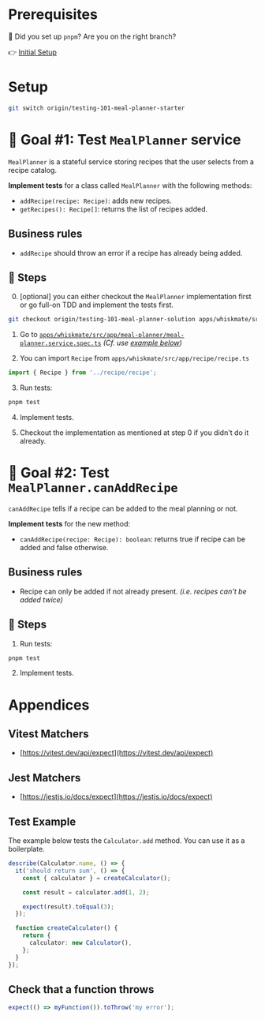 # Prerequisites

🚨 Did you set up `pnpm`? Are you on the right branch?

👉 [Initial Setup](./000-setup.md)

# Setup

```sh
git switch origin/testing-101-meal-planner-starter
```

# 🎯 Goal #1: Test `MealPlanner` service

`MealPlanner` is a stateful service storing recipes that the user selects from a recipe catalog.

**Implement tests** for a class called `MealPlanner` with the following methods:

- `addRecipe(recipe: Recipe)`: adds new recipes.
- `getRecipes(): Recipe[]`: returns the list of recipes added.

## Business rules

- `addRecipe` should throw an error if a recipe has already being added.

## 📝 Steps

0. [optional] you can either checkout the `MealPlanner` implementation first or go full-on TDD and implement the tests first.

```sh
git checkout origin/testing-101-meal-planner-solution apps/whiskmate/src/app/meal-planner/meal-planner.service.ts
```

1. Go to [`apps/whiskmate/src/app/meal-planner/meal-planner.service.spec.ts`](../apps/whiskmate/src/app/meal-planner/meal-planner.service.spec.ts) _(Cf. use [example below](#test-example))_

2. You can import `Recipe` from `apps/whiskmate/src/app/recipe/recipe.ts`

```ts
import { Recipe } from '../recipe/recipe';
```

3. Run tests:

```sh
pnpm test
```

4. Implement tests.

5. Checkout the implementation as mentioned at step 0 if you didn't do it already.

# 🎯 Goal #2: Test `MealPlanner.canAddRecipe`

`canAddRecipe` tells if a recipe can be added to the meal planning or not.

**Implement tests** for the new method:

- `canAddRecipe(recipe: Recipe): boolean`: returns true if recipe can be added and false otherwise.

## Business rules

- Recipe can only be added if not already present. _(i.e. recipes can't be added twice)_

## 📝 Steps

1. Run tests:

```sh
pnpm test
```

2. Implement tests.

# Appendices

## Vitest Matchers

- [https://vitest.dev/api/expect](https://vitest.dev/api/expect)

## Jest Matchers

- [https://jestjs.io/docs/expect](https://jestjs.io/docs/expect)

## Test Example

The example below tests the `Calculator.add` method. You can use it as a boilerplate.

```typescript
describe(Calculator.name, () => {
  it('should return sum', () => {
    const { calculator } = createCalculator();

    const result = calculator.add(1, 2);

    expect(result).toEqual(3);
  });

  function createCalculator() {
    return {
      calculator: new Calculator(),
    };
  }
});
```

## Check that a function throws

```ts
expect(() => myFunction()).toThrow('my error');
```
